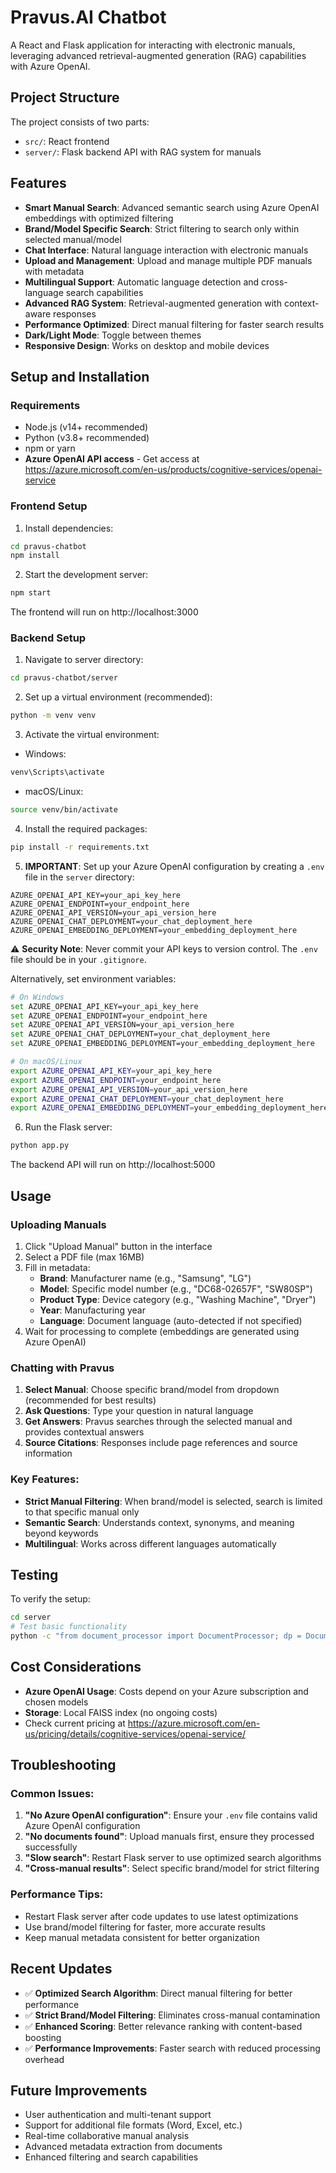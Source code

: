 # Pravus.AI Chatbot

A React and Flask application for interacting with electronic manuals, leveraging advanced retrieval-augmented generation (RAG) capabilities with Azure OpenAI.

## Project Structure

The project consists of two parts:
- `src/`: React frontend
- `server/`: Flask backend API with RAG system for manuals

## Features

- **Smart Manual Search**: Advanced semantic search using Azure OpenAI embeddings with optimized filtering
- **Brand/Model Specific Search**: Strict filtering to search only within selected manual/model
- **Chat Interface**: Natural language interaction with electronic manuals
- **Upload and Management**: Upload and manage multiple PDF manuals with metadata
- **Multilingual Support**: Automatic language detection and cross-language search capabilities
- **Advanced RAG System**: Retrieval-augmented generation with context-aware responses
- **Performance Optimized**: Direct manual filtering for faster search results
- **Dark/Light Mode**: Toggle between themes
- **Responsive Design**: Works on desktop and mobile devices

## Setup and Installation

### Requirements
- Node.js (v14+ recommended)
- Python (v3.8+ recommended)
- npm or yarn
- **Azure OpenAI API access** - Get access at https://azure.microsoft.com/en-us/products/cognitive-services/openai-service

### Frontend Setup

1. Install dependencies:
```bash
cd pravus-chatbot
npm install
```

2. Start the development server:
```bash
npm start
```

The frontend will run on http://localhost:3000

### Backend Setup

1. Navigate to server directory:
```bash
cd pravus-chatbot/server
```

2. Set up a virtual environment (recommended):
```bash
python -m venv venv
```

3. Activate the virtual environment:
- Windows:
```bash
venv\Scripts\activate
```
- macOS/Linux:
```bash
source venv/bin/activate
```

4. Install the required packages:
```bash
pip install -r requirements.txt
```

5. **IMPORTANT**: Set up your Azure OpenAI configuration by creating a `.env` file in the `server` directory:
```env
AZURE_OPENAI_API_KEY=your_api_key_here
AZURE_OPENAI_ENDPOINT=your_endpoint_here
AZURE_OPENAI_API_VERSION=your_api_version_here
AZURE_OPENAI_CHAT_DEPLOYMENT=your_chat_deployment_here
AZURE_OPENAI_EMBEDDING_DEPLOYMENT=your_embedding_deployment_here
```

⚠️ **Security Note**: Never commit your API keys to version control. The `.env` file should be in your `.gitignore`.

Alternatively, set environment variables:
```bash
# On Windows
set AZURE_OPENAI_API_KEY=your_api_key_here
set AZURE_OPENAI_ENDPOINT=your_endpoint_here
set AZURE_OPENAI_API_VERSION=your_api_version_here
set AZURE_OPENAI_CHAT_DEPLOYMENT=your_chat_deployment_here
set AZURE_OPENAI_EMBEDDING_DEPLOYMENT=your_embedding_deployment_here

# On macOS/Linux
export AZURE_OPENAI_API_KEY=your_api_key_here
export AZURE_OPENAI_ENDPOINT=your_endpoint_here
export AZURE_OPENAI_API_VERSION=your_api_version_here
export AZURE_OPENAI_CHAT_DEPLOYMENT=your_chat_deployment_here
export AZURE_OPENAI_EMBEDDING_DEPLOYMENT=your_embedding_deployment_here
```

6. Run the Flask server:
```bash
python app.py
```

The backend API will run on http://localhost:5000

## Usage

### Uploading Manuals

1. Click "Upload Manual" button in the interface
2. Select a PDF file (max 16MB)
3. Fill in metadata:
   - **Brand**: Manufacturer name (e.g., "Samsung", "LG")
   - **Model**: Specific model number (e.g., "DC68-02657F", "SW80SP")
   - **Product Type**: Device category (e.g., "Washing Machine", "Dryer")
   - **Year**: Manufacturing year
   - **Language**: Document language (auto-detected if not specified)
4. Wait for processing to complete (embeddings are generated using Azure OpenAI)

### Chatting with Pravus

1. **Select Manual**: Choose specific brand/model from dropdown (recommended for best results)
2. **Ask Questions**: Type your question in natural language
3. **Get Answers**: Pravus searches through the selected manual and provides contextual answers
4. **Source Citations**: Responses include page references and source information

### Key Features:

- **Strict Manual Filtering**: When brand/model is selected, search is limited to that specific manual only
- **Semantic Search**: Understands context, synonyms, and meaning beyond keywords
- **Multilingual**: Works across different languages automatically

## Testing

To verify the setup:

```bash
cd server
# Test basic functionality
python -c "from document_processor import DocumentProcessor; dp = DocumentProcessor(); print('System ready!')"
```

## Cost Considerations

- **Azure OpenAI Usage**: Costs depend on your Azure subscription and chosen models
- **Storage**: Local FAISS index (no ongoing costs)
- Check current pricing at https://azure.microsoft.com/en-us/pricing/details/cognitive-services/openai-service/

## Troubleshooting

### Common Issues:

1. **"No Azure OpenAI configuration"**: Ensure your `.env` file contains valid Azure OpenAI configuration
2. **"No documents found"**: Upload manuals first, ensure they processed successfully
3. **"Slow search"**: Restart Flask server to use optimized search algorithms
4. **"Cross-manual results"**: Select specific brand/model for strict filtering

### Performance Tips:

- Restart Flask server after code updates to use latest optimizations
- Use brand/model filtering for faster, more accurate results
- Keep manual metadata consistent for better organization

## Recent Updates

- ✅ **Optimized Search Algorithm**: Direct manual filtering for better performance
- ✅ **Strict Brand/Model Filtering**: Eliminates cross-manual contamination  
- ✅ **Enhanced Scoring**: Better relevance ranking with content-based boosting
- ✅ **Performance Improvements**: Faster search with reduced processing overhead

## Future Improvements

- User authentication and multi-tenant support
- Support for additional file formats (Word, Excel, etc.)
- Real-time collaborative manual analysis
- Advanced metadata extraction from documents
- Enhanced filtering and search capabilities


